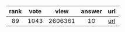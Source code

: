 
| rank | vote | view | answer | url |
|:-:|:-:|:-:|:-:|:-:|
|89|1043|2606361|10| [url](http://stackoverflow.com/questions/961632/converting-integer-to-string-in-python) |

